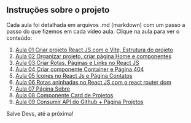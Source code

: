 ## Instruções sobre o projeto

Cada aula foi detalhada em arquivos .md (markdown) com um passo a passo do que fizemos em cada vídeo aula. Clique na aula para ver o conteúdo:

1. [Aula 01 Criar projeto React JS com o Vite, Estrutura do projeto](https://github.com/edsonmaia/portfolio/blob/main/instrucoes/aula01.md)
2. [Aula 02 Organizar projeto, criar página Home e componentes](https://github.com/edsonmaia/portfolio/blob/main/instrucoes/aula02.md)
3. [Aula 03 Criar Rotas, Páginas e Links no React JS](https://github.com/edsonmaia/portfolio/blob/main/instrucoes/aula03.md)
4. [Aula 04 Criar componente Container e Página 404](https://github.com/edsonmaia/portfolio/blob/main/instrucoes/aula04.md)
5. [Aula 05 Ícones no React Js e Página Contatos](https://github.com/edsonmaia/portfolio/blob/main/instrucoes/aula05.md)
6. [Aula 06 Rotas aninhadas no React JS com o react router dom](https://github.com/edsonmaia/portfolio/blob/main/instrucoes/aula06.md)
7. [Aula 07 Página Sobre](https://github.com/edsonmaia/portfolio/blob/main/instrucoes/aula07.md)
8. [Aula 08 Componente Card de Projetos](https://github.com/edsonmaia/portfolio/blob/main/instrucoes/aula08.md)
9. [Aula 09 Consumir API do Github + Página Projetos](https://github.com/edsonmaia/portfolio/blob/main/instrucoes/aula09.md)

Salve Devs, até a próxima!
